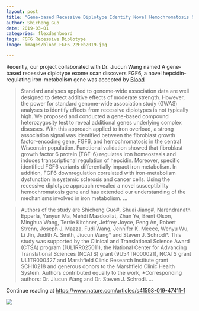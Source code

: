 ```yaml
---
layout: post
title: "Gene-based Recessive Diplotype Identify Novel Hemochromatosis Genes"
author: Shicheng Guo
date: 2019-03-01
categories: flexdashboard
tags: FGF6 Recessive Diplotype
image: images/blood_FGF6_22Feb2019.jpg

---
```


Recently, our project collaborated with Dr. Jiucun Wang named A gene-based recessive diplotype exome scan discovers FGF6, a novel hepcidin-regulating iron-metabolism gene was accepted by [Blood](http://www.bloodjournal.org/content/133/17/1888.abstract?sso-checked=true)

> Standard analyses applied to genome-wide association data are well designed to detect additive effects of moderate strength. However, the power for standard genome-wide association study (GWAS) analyses to identify effects from recessive diplotypes is not typically high. We proposed and conducted a gene-based compound heterozygosity test to reveal additional genes underlying complex diseases. With this approach applied to iron overload, a strong association signal was identified between the fibroblast growth factor–encoding gene, FGF6, and hemochromatosis in the central Wisconsin population. Functional validation showed that fibroblast growth factor 6 protein (FGF-6) regulates iron homeostasis and induces transcriptional regulation of hepcidin. Moreover, specific identified FGF6 variants differentially impact iron metabolism. In addition, FGF6 downregulation correlated with iron-metabolism dysfunction in systemic sclerosis and cancer cells. Using the recessive diplotype approach revealed a novel susceptibility hemochromatosis gene and has extended our understanding of the mechanisms involved in iron metabolism.
> ...

> Authors of the study are Shicheng Guo#, Shuai Jiang#, Narendranath Epperla, Yanyun Ma, Mehdi Maadooliat, Zhan Ye, Brent Olson, Minghua Wang, Terrie Kitchner, Jeffrey Joyce, Peng An, Robert Strenn, Joseph J. Mazza, Fudi Wang, Jennifer K. Meece, Wenyu Wu, Li Jin, Judith A. Smith, Jiucun Wang* and Steven J. Schrodi*. This study was supported by the Clinical and Translational Science Award (CTSA) program (1UL1RR025011), the National Center for Advancing Translational Sciences (NCATS) grant (9U54TR000021), NCATS grant UL1TR000427 and Marshfield Clinic Research Institute grant SCH10218 and generous donors to the Marshfield Clinic Health System. Authors contributed equally to the work, *Corresponding authors: Dr. Jiucun Wang and Dr. Steven J. Schrodi.
> ...

Continue reading at  https://www.nature.com/articles/s41598-019-47411-1

![](http://www.bloodjournal.org/content/bloodjournal/133/17/1888/F1.medium.gif)
